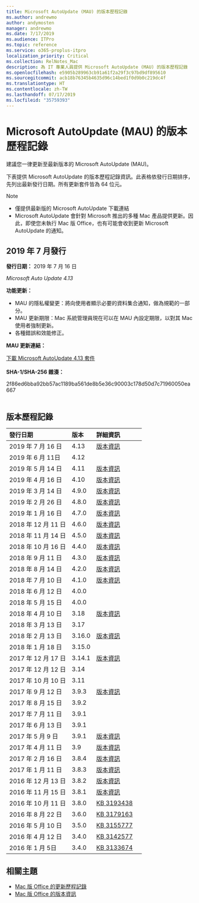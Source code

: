 ```yaml
---
title: Microsoft AutoUpdate (MAU) 的版本歷程記錄
ms.author: andrewmo
author: andymosten
manager: andrewmo
ms.date: 7/17/2019
ms.audience: ITPro
ms.topic: reference
ms.service: o365-proplus-itpro
localization_priority: Critical
ms.collection: RelNotes_Mac
description: 為 IT 專業人員提供 Microsoft AutoUpdate (MAU) 的版本歷程記錄
ms.openlocfilehash: e5905b289963cb91a61f2a29f3c97bd9df895610
ms.sourcegitcommit: acb18b76345b4635d96c14bed1f0d9b0c219dc4f
ms.translationtype: HT
ms.contentlocale: zh-TW
ms.lasthandoff: 07/17/2019
ms.locfileid: "35759393"
---
```

# <a name="release-history-for-microsoft-autoupdate-mau"></a>Microsoft AutoUpdate (MAU) 的版本歷程記錄
 
建議您一律更新至最新版本的 Microsoft AutoUpdate (MAU)。

下表提供 Microsoft AutoUpdate 的版本歷程記錄資訊。此表格依發行日期排序，先列出最新發行日期。所有更新套件皆為 64 位元。


> [!NOTE]
> 
> - 僅提供最新版的 Microsoft AutoUpdate 下載連結
> - Microsoft AutoUpdate 會針對 Microsoft 推出的多種 Mac 產品提供更新。因此，即使您未執行 Mac 版 Office，也有可能會收到更新 Microsoft AutoUpdate 的通知。
  
## <a name="july-2019-release"></a>2019 年 7 月發行

**發行日期：** 2019 年 7 月 16 日

*Microsoft Auto Update 4.13*

 **功能更新：**

- MAU 的隱私權變更：將向使用者顯示必要的資料集合通知，做為規範的一部分。
- MAU 更新期限：Mac 系統管理員現在可以在 MAU 內設定期限，以對其 Mac 使用者強制更新。
- 各種錯誤和效能修正。

**MAU 更新連結：**

[下載 Microsoft AutoUpdate 4.13 套件](https://officecdn.microsoft.com/pr/C1297A47-86C4-4C1F-97FA-950631F94777/MacAutoupdate/Microsoft_AutoUpdate_4.13.19071500_Updater.pkg)<br/>
<br/>
**SHA-1/SHA-256 雜湊：**

2f86ed6bba92bb57ac1189ba561de8b5e36c90003c178d50d7c71960050ea667
<br/><br/>

## <a name="release-history"></a>版本歷程記錄

|**發行日期**|**版本**|**詳細資訊**||
|:-----|:-----|:-----|:-----|
|2019 年 7 月 16 日 <br/>|4.13 <br/> |  [版本資訊](release-notes-office-for-mac.md) <br/> ||
|2019 年 6 月 11日 <br/>|4.12 <br/> |  <br/> ||
|2019 年 5 月 14 日 <br/>|4.11 <br/> | [版本資訊](release-notes-office-for-mac.md#May-2019-release) <br/> | <br/> |
|2019 年 4 月 16 日 <br/>|4.10 <br/> | [版本資訊](release-notes-office-for-mac.md#April-2019-release) <br/> |<br/> |
|2019 年 3 月 14 日 <br/>|4.9.0 <br/> | [版本資訊](release-notes-office-for-mac.md#march-2019-release) <br/> | <br/> |
|2019 年 2 月 26 日 <br/>|4.8.0 <br/> | [版本資訊](release-notes-office-for-mac.md#january-2019-release) <br/> |<br/> |
|2019 年 1 月 16 日 <br/>|4.7.0 <br/> | [版本資訊](release-notes-office-for-mac.md#january-2019-release) <br/> | |
|2018 年 12 月 11 日 <br/>|4.6.0 <br/> | [版本資訊](release-notes-office-for-mac.md#december-2018-release) <br/> ||
|2018 年 11 月 14 日 <br/> |4.5.0 <br/> |[版本資訊](release-notes-office-for-mac.md#november-2018-release) <br/> | |
|2018 年 10 月 16 日 <br/> |4.4.0 <br/> |[版本資訊](release-notes-office-for-mac.md#october-2018-release) <br/> | |
|2018 年 9 月 11 日  <br/> |4.3.0  <br/> |[版本資訊](release-notes-office-for-mac.md#september-2018-release) <br/> | |
|2018 年 8 月 14 日  <br/> |4.2.0  <br/> |[版本資訊](release-notes-office-for-mac.md#august-2018-release) <br/> | |
|2018 年 7 月 10 日  <br/> |4.1.0  <br/> |[版本資訊](release-notes-office-for-mac.md#july-2018-release) <br/> | |
|2018 年 6 月 12 日  <br/> |4.0.0  <br/> |||
|2018 年 5 月 15 日  <br/> |4.0.0  <br/> |||
|2018 年 4 月 10 日  <br/> |3.18  <br/> |[版本資訊](release-notes-office-for-mac.md#april-2018-release) <br/> ||
|2018 年 3 月 13 日  <br/> |3.17  <br/> |||
|2018 年 2 月 13 日  <br/> |3.16.0  <br/> |[版本資訊](release-notes-office-for-mac.md#february-2018-release) <br/> | <br/> |
|2018 年 1 月 18 日  <br/> |3.15.0  <br/> |<br/> |
|2017 年 12 月 17 日  <br/> |3.14.1  <br/> |[版本資訊](release-notes-office-for-mac.md#december-2017-release) <br/> | <br/> |
|2017 年 12 月 12 日  <br/> |3.14  <br/> ||  <br/> |
|2017 年 10 月 10 日  <br/> |3.11  <br/> ||<br/> |
|2017 年 9 月 12 日  <br/> |3.9.3  <br/> |[版本資訊](release-notes-office-for-mac.md#september-2017-release) <br/> |<br/> |
|2017 年 8 月 15 日  <br/> |3.9.2  <br/> || <br/> |
|2017 年 7 月 11 日  <br/> |3.9.1  <br/> || <br/> |
|2017 年 6 月 13 日  <br/> |3.9.1  <br/> || <br/> |
|2017 年 5 月 9 日  <br/> |3.9.1  <br/> |[版本資訊](release-notes-office-for-mac.md#may-2017-release) <br/> | <br/> |
|2017 年 4 月 11 日  <br/> |3.9  <br/> |[版本資訊](release-notes-office-for-mac.md#april-2017-release) <br/> |  <br/> |
|2017 年 2 月 16 日  <br/> |3.8.4  <br/> |[版本資訊](release-notes-office-for-mac.md#february-2017-release) <br/> | <br/> |
|2017 年 1 月 11 日  <br/> |3.8.3  <br/> |[版本資訊](release-notes-office-for-mac.md#january-2017-release) <br/> | <br/> |
|2016 年 12 月 13 日  <br/> |3.8.2  <br/> |[版本資訊](release-notes-office-for-mac.md#december-2016-release) <br/> | <br/> |
|2016 年 11 月 15 日  <br/> |3.8.1  <br/> |[版本資訊](release-notes-office-for-mac.md#november-2016-release) <br/> | <br/> |
|2016 年 10 月 11 日  <br/> |3.8.0  <br/> |[KB 3193438](https://support.microsoft.com/kb/3193438) <br/> | <br/> |
|2016 年 8 月 22 日  <br/> |3.6.0  <br/> |[KB 3179163](https://support.microsoft.com/kb/3179163) <br/> | <br/> |
|2016 年 5 月 10 日  <br/> |3.5.0  <br/> |[KB 3155777](https://support.microsoft.com/kb/3155777) <br/> | <br/> |
|2016 年 4 月 12 日  <br/> |3.4.0  <br/> |[KB 3142577](https://support.microsoft.com/kb/3142577) <br/> | <br/> |
|2016 年 1 月 5日  <br/> |3.4.0  <br/> |[KB 3133674](https://support.microsoft.com/kb/3133674) <br/> | <br/> |


## <a name="related-topics"></a>相關主題

- [Mac 版 Office 的更新歷程記錄](update-history-office-for-mac.md)
- [Mac 版 Office 的版本資訊](release-notes-office-for-mac.md) 